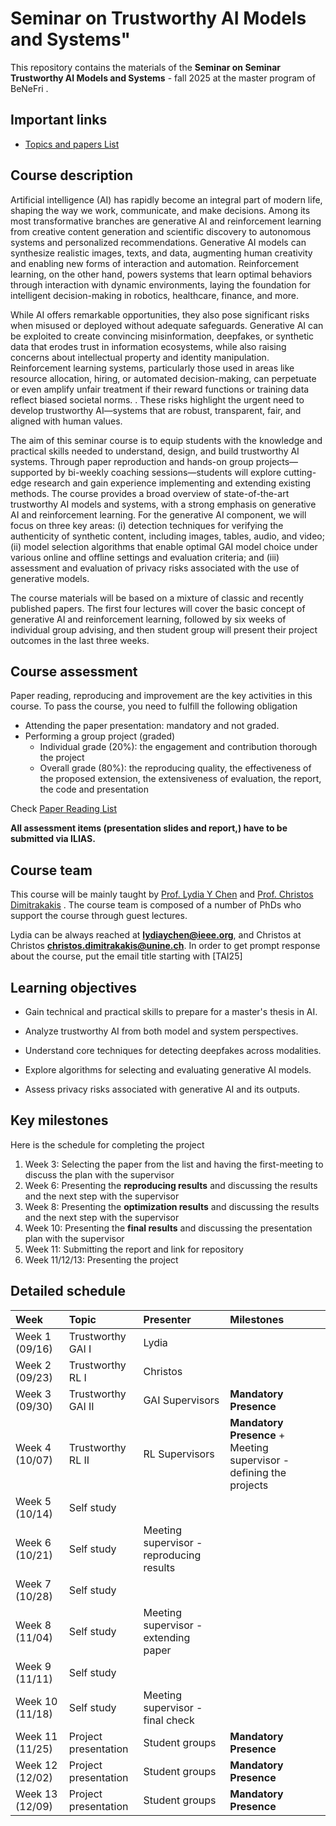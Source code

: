 # Seminar on Trustworthy AI Models and Systems"

<!-- :warning: **We are still developing the course content. The content will be only be finalized by the end of the first week of the semester.** -->

This repository contains the materials of the  **Seminar on Seminar Trustworthy AI Models and Systems** - fall 2025  at the master program of BeNeFri . 

##  <a name='Importantlinks'></a>Important links

- [Topics and papers List ](papers.md)

##  <a name='Coursedescription'></a>Course description
Artificial intelligence (AI) has rapidly become an integral part of modern life, shaping the way we work, communicate, and make decisions. Among its most transformative branches are generative AI and reinforcement learning from creative content generation and scientific discovery to autonomous systems and personalized recommendations. Generative AI models can synthesize realistic images, texts, and data, augmenting human creativity and enabling new forms of interaction and automation. Reinforcement learning, on the other hand, powers systems that learn optimal behaviors through interaction with dynamic environments, laying the foundation for intelligent decision-making in robotics, healthcare, finance, and more.

While AI offers remarkable opportunities, they also pose significant risks when misused or deployed without adequate safeguards. Generative AI can be exploited to create convincing misinformation, deepfakes, or synthetic data that erodes trust in information ecosystems, while also raising concerns about intellectual property and identity manipulation. Reinforcement learning systems, particularly those used in areas like resource allocation, hiring, or automated decision-making, can perpetuate or even amplify unfair treatment if their reward functions or training data reflect biased societal norms. . These risks highlight the urgent need to develop trustworthy AI—systems that are robust, transparent, fair, and aligned with human values.

The aim of this seminar course is to equip students with the knowledge and practical skills needed to understand, design, and build trustworthy AI systems. Through paper reproduction and hands-on group projects—supported by bi-weekly coaching sessions—students will explore cutting-edge research and gain experience implementing and extending existing methods. The course provides a broad overview of state-of-the-art trustworthy AI models and systems, with a strong emphasis on generative AI and reinforcement learning. For the generative AI component, we will focus on three key areas: (i) detection techniques for verifying the authenticity of synthetic content, including images, tables, audio, and video; (ii) model selection algorithms that enable optimal GAI model choice under various online and offline settings and evaluation criteria; and (iii) assessment and evaluation of privacy risks associated with the use of generative models.
 
The course materials will be based on a mixture of classic and recently published papers. The first four  lectures will cover the basic concept of generative AI and reinforcement learning, followed by six weeks of individual group advising, and then student group will present their project outcomes in the last three weeks.

##  <a name='Paper List'></a>Course assessment

Paper reading, reproducing and improvement  are the key activities in this course. To pass the course, you need to fulfill the following obligation
- Attending the paper presentation: mandatory and not graded.
- Performing a group project (graded)
  - Individual grade (20\%): the engagement and contribution thorough the project
  - Overall grade (80\%): the reproducing quality, the effectiveness of the proposed extension, the extensiveness of evaluation, the report, the code and presentation
  
Check [Paper Reading List](papers.md)

**All assessment items (presentation slides and report,) have to be submitted via ILIAS.**

##  <a name='Courseteam'></a>Course team
This course will be mainly taught by [Prof. Lydia Y Chen]([https://lydiaychen.github.io/]) and [Prof. Christos Dimitrakakis](https://sites.google.com/site/christosdimitrakakis)  . The course team is composed of a number of PhDs  who support the course through guest lectures.

Lydia can be always reached at **lydiaychen@ieee.org**, and Christos at Christos **christos.dimitrakakis@unine.ch**. In order to get prompt response about the course, put the email title starting with [TAI25]

##  <a name='Learningobjectives'></a>Learning objectives
- Gain technical and practical skills to prepare for a master's thesis in AI.

- Analyze trustworthy AI from both model and system perspectives.

- Understand core techniques for detecting deepfakes across modalities.

- Explore algorithms for selecting and evaluating generative AI models.

- Assess privacy risks associated with generative AI and its outputs.

##  <a name='Learningobjectives'></a>Key milestones

Here is the schedule for completing the project
1. Week 3: Selecting the paper from the list and having the first-meeting to discuss the plan with the supervisor
2. Week 6: Presenting the **reproducing results** and discussing the results and the next step with the supervisor 
3. Week 8: Presenting the **optimization results** and discussing the results and the next step with the supervisor 
4. Week 10: Presenting the **final results** and discussing the presentation plan with the supervisor 
5. Week 11: Submitting the report and link for repository
6. Week 11/12/13: Presenting the project 
##  <a name='Detailedschedule'></a>Detailed schedule

**Week**|**Topic**|**Presenter**|**Milestones**
:-----|:----- |:-----|:-----
Week 1 (09/16) | Trustworthy GAI I | Lydia |
Week 2 (09/23) | Trustworthy RL I | Christos |
Week 3 (09/30) | Trustworthy GAI II | GAI Supervisors | **Mandatory Presence**
Week 4 (10/07) | Trustworthy RL II| RL Supervisors | **Mandatory Presence** + Meeting supervisor - defining the projects
Week 5 (10/14) | Self study | |
Week 6 (10/21) | Self study | Meeting supervisor - reproducing results |
Week 7 (10/28) | Self study | |
Week 8 (11/04) | Self study | Meeting supervisor - extending paper |
Week 9 (11/11) | Self study | |
Week 10 (11/18) | Self study | Meeting supervisor - final check |
Week 11 (11/25) | Project presentation | Student groups | **Mandatory Presence**
Week 12 (12/02) | Project presentation | Student groups | **Mandatory Presence**
Week 13 (12/09) | Project presentation | Student groups | **Mandatory Presence**
